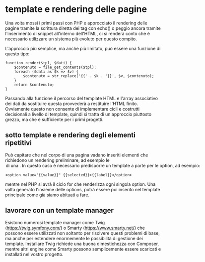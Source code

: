 # template e rendering delle pagine
Una volta mossi i primi passi con PHP e approcciato il rendering delle pagine tramite la scrittura diretta dei tag con echo() o peggio ancora
tramite l'inserimento di snippet <?php ... ?> all'interno dell'HTML, ci si renderà conto che è necessario utilizzare un sistema più evoluto per
questo compito.

L'approccio più semplice, ma anche più limitato, può essere una funzione di questo tipo:

```
function render($tpl, $dati) {
    $contenuto = file_get_contents($tpl);
    foreach ($dati as $k => $v) {
        $contenuto = str_replace('{{' . $k . '}}', $v, $contenuto);
    }
    return $contenuto;
}
```

Passando alla funzione il percorso del template HTML e l'array associativo dei dati da sostituire questa provvederà a restituire l'HTML finito.
Ovviamente questo non consente di implementare cicli e costrutti decisionali a livello di template, quindi si tratta di un approccio piuttosto
grezzo, ma che è sufficiente per i primi progetti.

## sotto template e rendering degli elementi ripetitivi
Può capitare che nel corpo di una pagina vadano inseriti elementi che richiedono un rendering preliminare, ad esempio le <option> di una <select>.
In questo caso è necessario predisporre un template a parte per le option, ad esempio:

```
<option value="{{value}}" {{selected}}>{{label}}</option>
```

mentre nel PHP si avrà il ciclo for che renderizza ogni singola option. Una volta generato l'insieme delle options, potrà essere poi inserito nel
template principale come già siamo abituati a fare.

## lavorare con un template manager
Esistono numerosi template manager come Twig (https://twig.symfony.com/) o Smarty (https://www.smarty.net/) che possono essere utilizzati non soltanto
per risolvere questi problemi di base, ma anche per estendere enormemente le possibilità di gestione dei template. Installare Twig richiede una
buona dimestichezza con Composer, mentre altri engine come Smarty possono semplicemente essere scaricati e installati nel vostro progetto.

